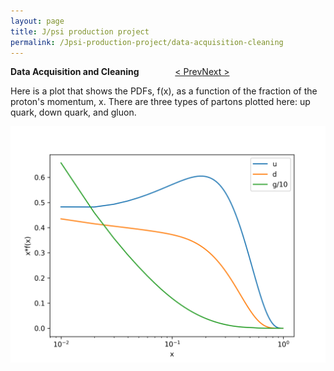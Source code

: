 ```yaml
---
layout: page
title: J/psi production project
permalink: /Jpsi-production-project/data-acquisition-cleaning
---
```


**Data Acquisition and Cleaning** &emsp; &emsp; &emsp; [< Prev](proj-2.markdown)[Next >](proj-4.markdown)

Here is a plot that shows the PDFs, f(x), as a function of the fraction of the proton's momentum, x.  There are three types of partons plotted here: up quark, down quark, and gluon.

![PDFs Plot](https://raw.githubusercontent.com/reedhodges/portfolio_Jpsi/main/figures/pdfs-fig.png)